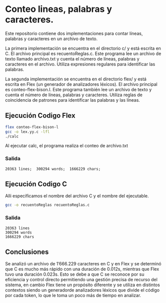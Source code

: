 # Conteo lineas, palabras y caracteres.

Este repositorio contiene dos implementaciones para contar líneas, palabras y caracteres en un archivo de texto.

La primera implementación se encuentra en el directorio c/ y está escrita en C. El archivo principal es recuentoReglas.c. Este programa lee un archivo de texto llamado archivo.txt y cuenta el número de líneas, palabras y caracteres en el archivo. Utiliza expresiones regulares para identificar las palabras.

La segunda implementación se encuentra en el directorio flex/ y está escrita en Flex (un generador de analizadores léxicos). El archivo principal es conteo-flex-bison.l. Este programa también lee un archivo de texto y cuenta el número de líneas, palabras y caracteres. Utiliza reglas de coincidencia de patrones para identificar las palabras y las líneas.

## Ejecución Codigo Flex
```bash
flex conteo-flex-bison-l
gcc -o lex.yy.c -lfl
./calc
```

Al ejecutar calc, el programa realiza el conteo de archivo.txt

### Salida

```
20363 lines;  300294 words;  1666229 chars;
```

## Ejecución Codigo C
Alli especificamos el nombre del archivo C y el nombre del ejecutable.
```bash
gcc -o recuentoReglas recuentoReglas.c
```

### Salida
```
20363 lines
300294 words
1666229 chars
```

## Conclusiones
Se analizó un archivo de 1’666.229 caracteres en C y en Flex y se determinó que C es mucho más rápido con una duración de 0.012s, mientras que Flex tuvo una duración 0.023s. Esto se debe a que C se reconoce por su eficiencia y control directo permitiendo una gestión precisa de recurso del sistema, en cambio Flex tiene un propósito diferente y se utiliza en distintos contextos siendo un generadorde analizadores léxicos que divide el código por cada token, lo que le toma un poco más de tiempo en analizar.